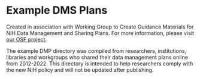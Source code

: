
<!-- README.md is generated from README.Rmd. Please edit that file -->

# Example DMS Plans

<!-- badges: start -->
<!-- badges: end -->

Created in association with Working Group to Create Guidance Materials for NIH Data Management and Sharing Plans.
For more information, please visit [our OSF project](https://osf.io/uadxr/).

The example DMP directory was compiled from researchers, institutions,
libraries and workgroups who shared their data management plans online
from 2012-2022. This directory is intended to help researchers comply
with the new NIH policy and will not be updated after publishing.
